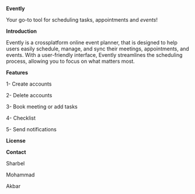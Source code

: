 **Evently**

Your go-to tool for scheduling tasks, appointments and _events_!


**Introduction**

Evently is a crossplatform online event planner, that is designed to help users easily schedule, manage, and sync their meetings, appointments, and events. With a user-friendly interface, Evently streamlines the scheduling process, allowing you to focus on what matters most.


**Features**

1- Create accounts 

2- Delete accounts

3- Book meeting or add tasks

4- Checklist 

5- Send notifications 

**License**

**Contact**

Sharbel

Mohammad

Akbar
